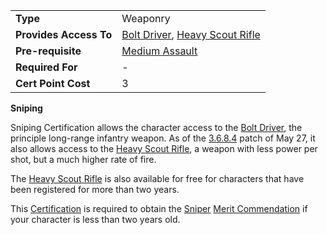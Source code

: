 |                        |                                                                                                |
| ---------------------- | ---------------------------------------------------------------------------------------------- |
| **Type**               | Weaponry                                                                                       |
| **Provides Access To** | [Bolt Driver](../weapons/Bolt_Driver.md), [Heavy Scout Rifle](../weapons/Heavy_Scout_Rifle.md) |
| **Pre-requisite**      | [Medium Assault](Medium_Assault.md)                                                            |
| **Required For**       | \-                                                                                             |
| **Cert Point Cost**    | 3                                                                                              |

**Sniping**

Sniping Certification allows the character access to the
[Bolt Driver](../weapons/Bolt_Driver.md), the principle long-range infantry
weapon. As of the [3.6.8.4](../patches/3.6.8.4.md) patch of May 27, it also
allows access to the [Heavy Scout Rifle](../weapons/Heavy_Scout_Rifle.md), a
weapon with less power per shot, but a much higher rate of fire.

The [Heavy Scout Rifle](../weapons/Heavy_Scout_Rifle.md) is also available for
free for characters that have been registered for more than two years.

This [Certification](Certification.md) is required to obtain the
[Sniper](<../merits/Sniper_(Merit).md>)
[Merit Commendation](../merits/Merit_Commendations.md) if your character is less
than two years old.

<!--[Category:Certification](Category:Certification.md)-->
